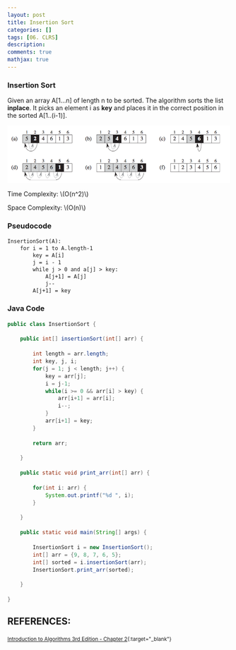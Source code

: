 ```yaml
---
layout: post
title: Insertion Sort
categories: []
tags: [06. CLRS]
description:
comments: true
mathjax: true
---
```


### Insertion Sort
Given an array A[1...n] of length n to be sorted. The algorithm sorts the list **inplace**. It picks an element i as **key** and places it in the correct position in the sorted A[1..(i-1)].

![Insert Sort Visualization](/assets/2017-07-13-insertion-sort/fig-1-insertion-sort.png?raw=true)

Time Complexity: \\(O(n^2)\\)

Space Complexity: \\(O(n)\\)

### Pseudocode

```
InsertionSort(A):
    for i = 1 to A.length-1
        key = A[i]
        j = i - 1
        while j > 0 and a[j] > key:
            A[j+1] = A[j]
            j--
        A[j+1] = key
```

### Java Code

```java
public class InsertionSort {
    
    public int[] insertionSort(int[] arr) {
        
        int length = arr.length;
        int key, j, i;
        for(j = 1; j < length; j++) {
            key = arr[j];
            i = j-1;
            while(i >= 0 && arr[i] > key) {
                arr[i+1] = arr[i];
                i--;
            }
            arr[i+1] = key;
        }
        
        return arr;
        
    }
    
    public static void print_arr(int[] arr) {
        
        for(int i: arr) {
            System.out.printf("%d ", i);
        }
        
    }

    public static void main(String[] args) {
        
        InsertionSort i = new InsertionSort();
        int[] arr = {9, 8, 7, 6, 5};
        int[] sorted = i.insertionSort(arr);
        InsertionSort.print_arr(sorted);

    }

}
```

## REFERENCES:

<small>[Introduction to Algorithms 3rd Edition - Chapter 2](https://web.njit.edu/~wl256/download/cs610/Introduction-to-algorithm-3rdEdition.pdf){:target="_blank"}</small>